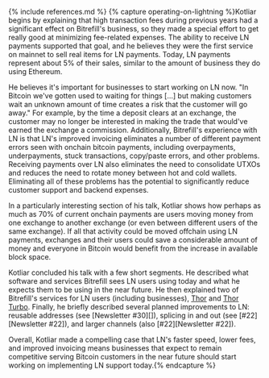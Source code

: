 {% include references.md %}
{% capture operating-on-lightning %}Kotliar begins by explaining that high
transaction fees during previous years had a significant effect on Bitrefill's
business, so they made a special effort to get really good at minimizing
fee-related expenses.  The ability to receive LN payments supported that goal,
and he believes they were the first service on mainnet to sell real items for
LN payments.  Today, LN payments represent about 5% of their sales, similar to
the amount of business they do using Ethereum.

  He believes it's important for businesses to start working on LN now.  "In
  Bitcoin we've gotten used to waiting for things [...] but making customers wait
  an unknown amount of time creates a risk that the customer will go away."  For
  example, by the time a deposit clears at an exchange, the customer may no
  longer be interested in making the trade that would've earned the exchange a
  commission.  Additionally, Bitrefill's experience with LN is that LN's improved
  invoicing eliminates a number of different payment errors seen with onchain
  bitcoin payments, including overpayments, underpayments, stuck transactions,
  copy/paste errors, and other problems.  Receiving payments over LN also
  eliminates the need to consolidate UTXOs and reduces the need to rotate money
  between hot and cold wallets.  Eliminating all of these problems has the potential to significantly reduce customer support and backend expenses.

  In a particularly interesting section of his talk, Kotliar shows how perhaps as
  much as 70% of current onchain payments are users moving money
  from one exchange to another exchange (or even between different users of the
  same exchange).  If all that activity could be moved offchain using LN
  payments, exchanges and their users could save a considerable amount of money and everyone in Bitcoin would benefit from the increase in available block space.

  Kotliar concluded his talk with a few short segments.  He described what
  software and services Bitrefill sees LN users using today and what he
  expects them to be using in the near future.  He then explained two of
  Bitrefill's services for LN users (including businesses), [Thor][] and [Thor
  Turbo][].  Finally, he briefly described several planned improvements to LN:
  reusable addresses (see [Newsletter #30][]), splicing in and out (see
  [#22][Newsletter #22]), and larger channels (also [#22][Newsletter
  #22]).

  Overall, Kotliar made a compelling case that LN's faster speed, lower fees,
  and improved invoicing means businesses that expect to remain competitive
  serving Bitcoin customers in the near future should start working on
  implementing LN support today.{% endcapture %}

[thor]: https://www.bitrefill.com/thor-lightning-network-channels/?hl=en
[thor turbo]: https://www.bitrefill.com/thor-turbo-channels/?hl=en

